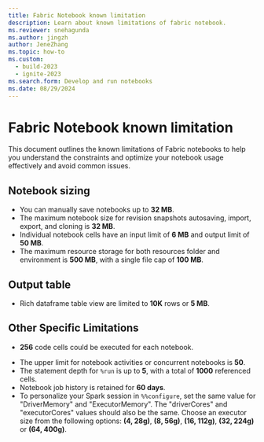 ```yaml
---
title: Fabric Notebook known limitation
description: Learn about known limitations of fabric notebook.
ms.reviewer: snehagunda
ms.author: jingzh
author: JeneZhang
ms.topic: how-to
ms.custom:
  - build-2023
  - ignite-2023
ms.search.form: Develop and run notebooks
ms.date: 08/29/2024
---
```


# Fabric Notebook known limitation

This document outlines the known limitations of Fabric notebooks to help you understand the constraints and optimize your notebook usage effectively and avoid common issues. 

## Notebook sizing

- You can manually save notebooks up to **32 MB**.
- The maximum notebook size for revision snapshots autosaving, import, export, and cloning is **32 MB**.
- Individual notebook cells have an input limit of **6 MB** and output limit of **50 MB**.
- The maximum resource storage for both resources folder and environment is **500 MB**, with a single file cap of **100 MB**.

## Output table

- Rich dataframe table view are limited to **10K** rows or **5 MB**.

## Other Specific Limitations

- **256** code cells could be executed for each notebook.
<!-- - Long running job time upper limit----------------------- -->
- The upper limit for notebook activities or concurrent notebooks is **50**.
- The statement depth for ```%run``` is up to **5**, with a total of **1000** referenced cells.
- Notebook job history is retained for **60 days**.
- To personalize your Spark session in ```%%configure```, set the same value for "DriverMemory" and "ExecutorMemory". The "driverCores" and "executorCores" values should also be the same. Choose an executor size from the following options: **(4, 28g)**, **(8, 56g)**, **(16, 112g)**, **(32, 224g)** or **(64, 400g)**.
